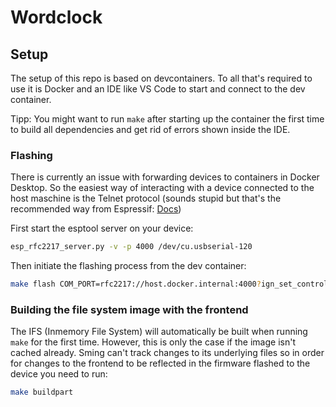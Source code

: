 # Wordclock

## Setup

The setup of this repo is based on devcontainers. To all that's required to use it is Docker and an IDE like VS Code to start and connect to the dev container.

Tipp: You might want to run `make` after starting up the container the first time to build all dependencies and get rid of errors shown inside the IDE.

### Flashing

There is currently an issue with forwarding devices to containers in Docker Desktop. So the easiest way of interacting with a device connected to the host maschine is the Telnet protocol (sounds stupid but that's the recommended way from Espressif: [Docs](https://docs.espressif.com/projects/esp-idf/en/v5.1/esp32/api-guides/tools/idf-docker-image.html#using-remote-serial-port))

First start the esptool server on your device:
```bash
esp_rfc2217_server.py -v -p 4000 /dev/cu.usbserial-120
```

Then initiate the flashing process from the dev container:
```bash
make flash COM_PORT=rfc2217://host.docker.internal:4000?ign_set_control
```

### Building the file system image with the frontend

The IFS (Inmemory File System) will automatically be built when running `make` for the first time.
However, this is only the case if the image isn't cached already. Sming can't track changes to its underlying files so in order for changes to the frontend to be reflected in the firmware flashed to the device you need to run:

```bash
make buildpart
```